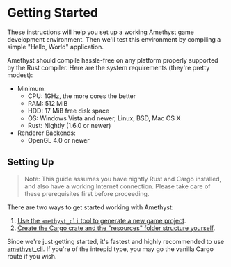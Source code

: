 # Getting Started

These instructions will help you set up a working Amethyst game development
environment. Then we'll test this environment by compiling a simple "Hello,
World" application.

Amethyst should compile hassle-free on any platform properly supported by the
Rust compiler. Here are the system requirements (they're pretty modest):

* Minimum:
  * CPU: 1GHz, the more cores the better
  * RAM: 512 MiB
  * HDD: 17 MiB free disk space
  * OS: Windows Vista and newer, Linux, BSD, Mac OS X
  * Rust: Nightly (1.6.0 or newer)
* Renderer Backends:
  * OpenGL 4.0 or newer

## Setting Up

> Note: This guide assumes you have nightly Rust and Cargo installed, and also
> have a working Internet connection. Please take care of these prerequisites
> first before proceeding.

There are two ways to get started working with Amethyst:

1. [Use the `amethyst_cli` tool to generate a new game project][as].
2. [Create the Cargo crate and the "resources" folder structure yourself][ms].

[as]: ./getting_started/automatic_setup.html
[ms]: ./getting_started/manual_cargo_setup.html

Since we're just getting started, it's fastest and highly recommended to use
[amethyst_cli][ac]. If you're of the intrepid type, you may go the vanilla Cargo
route if you wish.

[ac]: https://github.com/ebkalderon/amethyst_cli
